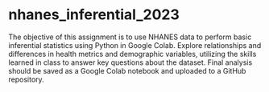 # nhanes_inferential_2023
The objective of this assignment is to use NHANES data to perform basic inferential statistics using Python in Google Colab. Explore relationships and differences in health metrics and demographic variables, utilizing the skills learned in class to answer key questions about the dataset. Final analysis should be saved as a Google Colab notebook and uploaded to a GitHub repository.
